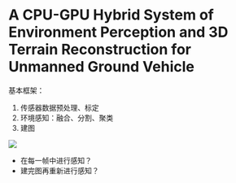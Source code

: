 # A CPU-GPU Hybrid System of Environment  Perception and 3D Terrain Reconstruction for  Unmanned Ground Vehicle

基本框架：

1. 传感器数据预处理、标定
2. 环境感知：融合、分割、聚类
3. 建图

![](https://dlonng.oss-cn-shenzhen.aliyuncs.com/blog/perception_reconstruction_arch.png)

- 在每一帧中进行感知？
- 建完图再重新进行感知？